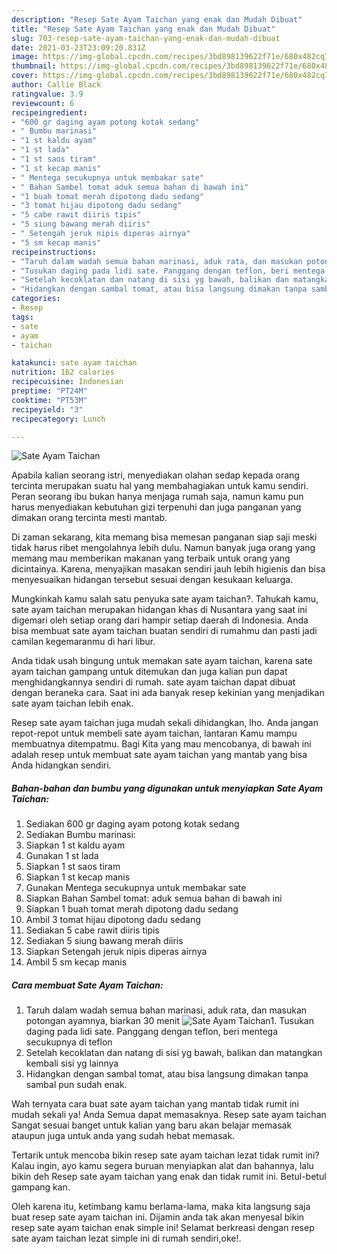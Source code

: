```yaml
---
description: "Resep Sate Ayam Taichan yang enak dan Mudah Dibuat"
title: "Resep Sate Ayam Taichan yang enak dan Mudah Dibuat"
slug: 703-resep-sate-ayam-taichan-yang-enak-dan-mudah-dibuat
date: 2021-03-23T23:09:20.831Z
image: https://img-global.cpcdn.com/recipes/3bd898139622f71e/680x482cq70/sate-ayam-taichan-foto-resep-utama.jpg
thumbnail: https://img-global.cpcdn.com/recipes/3bd898139622f71e/680x482cq70/sate-ayam-taichan-foto-resep-utama.jpg
cover: https://img-global.cpcdn.com/recipes/3bd898139622f71e/680x482cq70/sate-ayam-taichan-foto-resep-utama.jpg
author: Callie Black
ratingvalue: 3.9
reviewcount: 6
recipeingredient:
- "600 gr daging ayam potong kotak sedang"
- " Bumbu marinasi"
- "1 st kaldu ayam"
- "1 st lada"
- "1 st saos tiram"
- "1 st kecap manis"
- " Mentega secukupnya untuk membakar sate"
- " Bahan Sambel tomat aduk semua bahan di bawah ini"
- "1 buah tomat merah dipotong dadu sedang"
- "3 tomat hijau dipotong dadu sedang"
- "5 cabe rawit diiris tipis"
- "5 siung bawang merah diiris"
- " Setengah jeruk nipis diperas airnya"
- "5 sm kecap manis"
recipeinstructions:
- "Taruh dalam wadah semua bahan marinasi, aduk rata, dan masukan potongan ayamnya, biarkan 30 menit"
- "Tusukan daging pada lidi sate. Panggang dengan teflon, beri mentega secukupnya di teflon"
- "Setelah kecoklatan dan natang di sisi yg bawah, balikan dan matangkan kembali sisi yg lainnya"
- "Hidangkan dengan sambal tomat, atau bisa langsung dimakan tanpa sambal pun sudah enak."
categories:
- Resep
tags:
- sate
- ayam
- taichan

katakunci: sate ayam taichan 
nutrition: 162 calories
recipecuisine: Indonesian
preptime: "PT24M"
cooktime: "PT53M"
recipeyield: "3"
recipecategory: Lunch

---
```



![Sate Ayam Taichan](https://img-global.cpcdn.com/recipes/3bd898139622f71e/680x482cq70/sate-ayam-taichan-foto-resep-utama.jpg)

Apabila kalian seorang istri, menyediakan olahan sedap kepada orang tercinta merupakan suatu hal yang membahagiakan untuk kamu sendiri. Peran seorang ibu bukan hanya menjaga rumah saja, namun kamu pun harus menyediakan kebutuhan gizi terpenuhi dan juga panganan yang dimakan orang tercinta mesti mantab.

Di zaman  sekarang, kita memang bisa memesan panganan siap saji meski tidak harus ribet mengolahnya lebih dulu. Namun banyak juga orang yang memang mau memberikan makanan yang terbaik untuk orang yang dicintainya. Karena, menyajikan masakan sendiri jauh lebih higienis dan bisa menyesuaikan hidangan tersebut sesuai dengan kesukaan keluarga. 



Mungkinkah kamu salah satu penyuka sate ayam taichan?. Tahukah kamu, sate ayam taichan merupakan hidangan khas di Nusantara yang saat ini digemari oleh setiap orang dari hampir setiap daerah di Indonesia. Anda bisa membuat sate ayam taichan buatan sendiri di rumahmu dan pasti jadi camilan kegemaranmu di hari libur.

Anda tidak usah bingung untuk memakan sate ayam taichan, karena sate ayam taichan gampang untuk ditemukan dan juga kalian pun dapat menghidangkannya sendiri di rumah. sate ayam taichan dapat dibuat dengan beraneka cara. Saat ini ada banyak resep kekinian yang menjadikan sate ayam taichan lebih enak.

Resep sate ayam taichan juga mudah sekali dihidangkan, lho. Anda jangan repot-repot untuk membeli sate ayam taichan, lantaran Kamu mampu membuatnya ditempatmu. Bagi Kita yang mau mencobanya, di bawah ini adalah resep untuk membuat sate ayam taichan yang mantab yang bisa Anda hidangkan sendiri.

<!--inarticleads1-->

##### Bahan-bahan dan bumbu yang digunakan untuk menyiapkan Sate Ayam Taichan:

1. Sediakan 600 gr daging ayam potong kotak sedang
1. Sediakan  Bumbu marinasi:
1. Siapkan 1 st kaldu ayam
1. Gunakan 1 st lada
1. Siapkan 1 st saos tiram
1. Siapkan 1 st kecap manis
1. Gunakan  Mentega secukupnya untuk membakar sate
1. Siapkan  Bahan Sambel tomat: aduk semua bahan di bawah ini
1. Siapkan 1 buah tomat merah dipotong dadu sedang
1. Ambil 3 tomat hijau dipotong dadu sedang
1. Sediakan 5 cabe rawit diiris tipis
1. Sediakan 5 siung bawang merah diiris
1. Siapkan  Setengah jeruk nipis diperas airnya
1. Ambil 5 sm kecap manis




<!--inarticleads2-->

##### Cara membuat Sate Ayam Taichan:

1. Taruh dalam wadah semua bahan marinasi, aduk rata, dan masukan potongan ayamnya, biarkan 30 menit
<img src="https://img-global.cpcdn.com/steps/2778f1b632f182dc/160x128cq70/sate-ayam-taichan-langkah-memasak-1-foto.jpg" alt="Sate Ayam Taichan">1. Tusukan daging pada lidi sate. Panggang dengan teflon, beri mentega secukupnya di teflon
1. Setelah kecoklatan dan natang di sisi yg bawah, balikan dan matangkan kembali sisi yg lainnya
1. Hidangkan dengan sambal tomat, atau bisa langsung dimakan tanpa sambal pun sudah enak.




Wah ternyata cara buat sate ayam taichan yang mantab tidak rumit ini mudah sekali ya! Anda Semua dapat memasaknya. Resep sate ayam taichan Sangat sesuai banget untuk kalian yang baru akan belajar memasak ataupun juga untuk anda yang sudah hebat memasak.

Tertarik untuk mencoba bikin resep sate ayam taichan lezat tidak rumit ini? Kalau ingin, ayo kamu segera buruan menyiapkan alat dan bahannya, lalu bikin deh Resep sate ayam taichan yang enak dan tidak rumit ini. Betul-betul gampang kan. 

Oleh karena itu, ketimbang kamu berlama-lama, maka kita langsung saja buat resep sate ayam taichan ini. Dijamin anda tak akan menyesal bikin resep sate ayam taichan enak simple ini! Selamat berkreasi dengan resep sate ayam taichan lezat simple ini di rumah sendiri,oke!.

